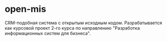 # open-mis
CRM-подобная система с открытым исходным кодом. Разрабатывается как курсовой проект 2-го курса по направлению "Разработка информационных систем для бизнеса".
